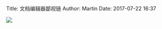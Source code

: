 Title: 文档编辑器鄙视链
Author: Martin
Date: 2017-07-22 16:37

![](http://www.smallcpp.cn/theme/images/文档编辑器鄙视链/bslian.png)

